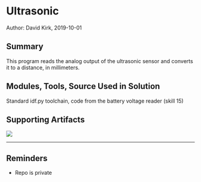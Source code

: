#  Ultrasonic

Author: David Kirk, 2019-10-01

## Summary
This program reads the analog output of the ultrasonic sensor and converts it to a distance, in millimeters.

## Modules, Tools, Source Used in Solution
Standard idf.py toolchain, code from the battery voltage reader (skill 15)

## Supporting Artifacts
[![](http://img.youtube.com/vi/E7dVw11e_EY/0.jpg)](http://www.youtube.com/watch?v=E7dVw11e_EY "Ultrasonic Demo")

-----

## Reminders
- Repo is private
